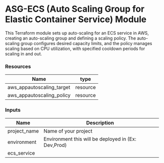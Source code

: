 <h1>ASG-ECS (Auto Scaling Group for Elastic Container Service)  Module</h1>
This Terraform module sets up auto-scaling for an ECS service in AWS, creating an auto-scaling group and defining a scaling policy. The auto-scaling group configures desired capacity limits, and the policy manages scaling based on CPU utilization, with specified cooldown periods for scaling in and out.

<h3>Resources</h3>

| Name | type |
| --- | --- |
| aws_appautoscaling_target | resource |
| aws_appautoscaling_policy | resource |

<h3>Inputs</h3>

| Name | Description |
| --- | --- |
| project_name | Name of your project |
| environment | Environment this will be deployed in (Ex: Dev,Prod) |
| ecs_service |   |